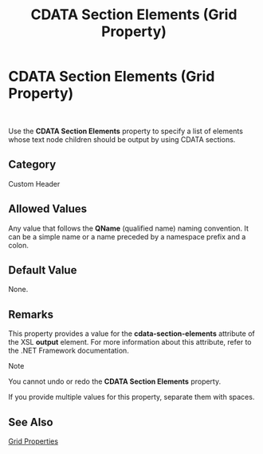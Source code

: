 ﻿---
title: CDATA Section Elements (Grid Property)
TOCTitle: CDATA Section Elements (Grid Property)
ms:assetid: fa4bf34f-8a0c-4569-a3d0-d632ff939a8c
ms:mtpsurl: https://msdn.microsoft.com/library/Aa562057(v=BTS.80)
ms:contentKeyID: 51533592
ms.date: 08/30/2017
mtps_version: v=BTS.80
---

# CDATA Section Elements (Grid Property)

 

Use the **CDATA Section Elements** property to specify a list of elements whose text node children should be output by using CDATA sections.

## Category

Custom Header

## Allowed Values

Any value that follows the **QName** (qualified name) naming convention. It can be a simple name or a name preceded by a namespace prefix and a colon.

## Default Value

None.

## Remarks

This property provides a value for the **cdata-section-elements** attribute of the XSL **output** element. For more information about this attribute, refer to the .NET Framework documentation.


> [!NOTE]
> <P>You cannot undo or redo the <STRONG>CDATA Section Elements</STRONG> property.</P>



If you provide multiple values for this property, separate them with spaces.

## See Also

[Grid Properties](grid-properties.md)

